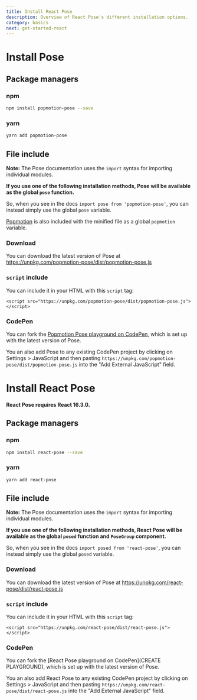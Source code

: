 ```yaml
---
title: Install React Pose
description: Overview of React Pose's different installation options.
category: basics
next: get-started-react
---
```



# Install Pose

## Package managers

### npm

```bash
npm install popmotion-pose --save
```

### yarn

```bash
yarn add popmotion-pose
```

## File include

**Note:** The Pose documentation uses the `import` syntax for importing individual modules.

**If you use one of the following installation methods, Pose will be available as the global `pose` function.**

So, when you see in the docs `import pose from 'popmotion-pose'`, you can instead simply use the global `pose` variable.

[Popmotion](https://popmotion.io) is also included with the minified file as a global `popmotion` variable.

### Download

You can download the latest version of Pose at https://unpkg.com/popmotion-pose/dist/popmotion-pose.js

### `script` include

You can include it in your HTML with this `script` tag:

```
<script src="https://unpkg.com/popmotion-pose/dist/popmotion-pose.js"></script>
```

### CodePen

You can fork the [Popmotion Pose playground on CodePen](https://codepen.io/popmotion/pen/bvqJbV?editors=0010), which is set up with the latest version of Pose.

You an also add Pose to any existing CodePen project by clicking on Settings > JavaScript and then pasting `https://unpkg.com/popmotion-pose/dist/popmotion-pose.js` into the "Add External JavaScript" field.

# Install React Pose

**React Pose requires React 16.3.0.**

## Package managers

### npm

```bash
npm install react-pose --save
```

### yarn

```bash
yarn add react-pose
```

## File include

**Note:** The Pose documentation uses the `import` syntax for importing individual modules.

**If you use one of the following installation methods, React Pose will be available as the global `posed` function and `PoseGroup` component.**

So, when you see in the docs `import posed from 'react-pose'`, you can instead simply use the global `posed` variable.

### Download

You can download the latest version of Pose at https://unpkg.com/react-pose/dist/react-pose.js

### `script` include

You can include it in your HTML with this `script` tag:

```
<script src="https://unpkg.com/react-pose/dist/react-pose.js"></script>
```

### CodePen

You can fork the [React Pose playground on CodePen](CREATE PLAYGROUND), which is set up with the latest version of Pose.

You an also add React Pose to any existing CodePen project by clicking on Settings > JavaScript and then pasting `https://unpkg.com/react-pose/dist/react-pose.js` into the "Add External JavaScript" field.
